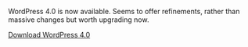 WordPress 4.0 is now available. Seems to offer refinements, rather than massive changes but worth upgrading now.

[Download WordPress 4.0](http://wordpress.org/download/)
